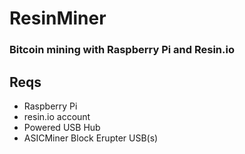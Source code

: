 # ResinMiner
### Bitcoin mining with Raspberry Pi and Resin.io

## Reqs

- Raspberry Pi
- resin.io account
- Powered USB Hub
- ASICMiner Block Erupter USB(s)

